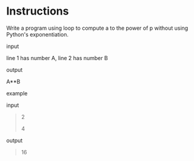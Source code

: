 # Instructions

Write a program using loop to compute a to the power of p without using Python's exponentiation.

input

line 1 has number A, line 2 has number B

output

A**B

example

input

>2
>
>4

output

>16
